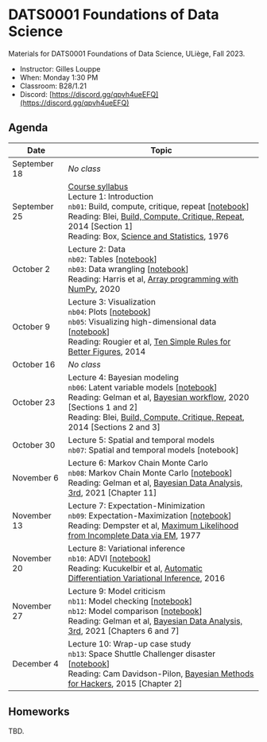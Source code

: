 # DATS0001 Foundations of Data Science

Materials for DATS0001 Foundations of Data Science, ULiège, Fall 2023.

- Instructor: Gilles Louppe
- When: Monday 1:30 PM
- Classroom: B28/1.21
- Discord: [https://discord.gg/qpvh4ueEFQ](https://discord.gg/qpvh4ueEFQ)

## Agenda

| Date | Topic |
| --- | --- |
| September 18 | _No class_ |
| September 25 | [Course syllabus](https://glouppe.github.io/dats0001-foundations-of-data-science/?p=course-syllabus.md)<br> Lecture 1: Introduction<br>`nb01`: Build, compute, critique, repeat [[notebook](./nb01-box-loop.ipynb)]<br>Reading: Blei, [Build, Compute, Critique, Repeat](http://www.cs.columbia.edu/~blei/fogm/2020F/readings/Blei2014.pdf), 2014 [Section 1]<br>Reading: Box, [Science and Statistics](https://www.jstor.org/stable/2286841), 1976|
| October 2 | Lecture 2: Data<br>`nb02`: Tables [[notebook](./nb02-tables.ipynb)]<br>`nb03`: Data wrangling [[notebook](./nb03-data-wrangling.ipynb)]<br>Reading: Harris et al, [Array programming with NumPy](https://www.nature.com/articles/s41586-020-2649-2), 2020 |
| October 9 | Lecture 3: Visualization <br>`nb04`: Plots [[notebook](./nb04-plots.ipynb)]<br>`nb05`: Visualizing high-dimensional data [[notebook](./nb05-high-dimensional-data.ipynb)]<br>Reading: Rougier et al, [Ten Simple Rules for Better Figures](https://journals.plos.org/ploscompbiol/article/file?id=10.1371/journal.pcbi.1003833&type=printable), 2014  |
| October 16 | _No class_ |
| October 23 | Lecture 4: Bayesian modeling <br>`nb06`: Latent variable models [[notebook](./nb06-latent-variable-models.ipynb)]<br>Reading: Gelman et al, [Bayesian workflow](https://arxiv.org/abs/2011.01808), 2020 [Sections 1 and 2]<br>Reading: Blei, [Build, Compute, Critique, Repeat](http://www.cs.columbia.edu/~blei/fogm/2020F/readings/Blei2014.pdf), 2014 [Sections 2 and 3] |
| October 30 | Lecture 5: Spatial and temporal models<br>`nb07`: Spatial and temporal models [notebook] | 
| November 6 | Lecture 6: Markov Chain Monte Carlo<br>`nb08`: Markov Chain Monte Carlo [[notebook](./nb08-mcmc.ipynb)]<br>Reading: Gelman et al, [Bayesian Data Analysis, 3rd](http://www.stat.columbia.edu/~gelman/book/BDA3.pdf), 2021 [Chapter 11] |
| November 13 | Lecture 7: Expectation-Minimization <br>`nb09`: Expectation-Maximization [[notebook](./nb09-em.ipynb)]<br>Reading: Dempster et al, [Maximum Likelihood from Incomplete Data via EM](https://www.jstor.org/stable/2984875), 1977  |
| November 20 | Lecture 8: Variational inference <br>`nb10`: ADVI [[notebook](./nb10-advi.ipynb)]<br>Reading: Kucukelbir et al, [Automatic Differentiation Variational Inference](https://arxiv.org/abs/1603.00788), 2016 |
| November 27 | Lecture 9: Model criticism<br>`nb11`: Model checking [[notebook](./nb11-model-checking.ipynb)]<br>`nb12`: Model comparison [[notebook](./nb12-model-comparison.ipynb)]<br>Reading: Gelman et al, [Bayesian Data Analysis, 3rd](http://www.stat.columbia.edu/~gelman/book/BDA3.pdf), 2021 [Chapters 6 and 7] |
| December 4 | Lecture 10: Wrap-up case study<br>`nb13`: Space Shuttle Challenger disaster [[notebook](./nb13-space-shuttle-disaster.ipynb)]<br>Reading: Cam Davidson-Pilon, [Bayesian Methods for Hackers](https://camdavidsonpilon.github.io/Probabilistic-Programming-and-Bayesian-Methods-for-Hackers/#contents), 2015 [Chapter 2] |

## Homeworks

TBD.
